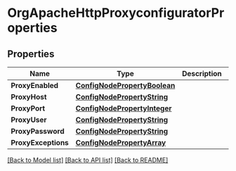 # OrgApacheHttpProxyconfiguratorProperties

## Properties
Name | Type | Description | Notes
------------ | ------------- | ------------- | -------------
**ProxyEnabled** | [**ConfigNodePropertyBoolean**](configNodePropertyBoolean.md) |  | [optional] 
**ProxyHost** | [**ConfigNodePropertyString**](configNodePropertyString.md) |  | [optional] 
**ProxyPort** | [**ConfigNodePropertyInteger**](configNodePropertyInteger.md) |  | [optional] 
**ProxyUser** | [**ConfigNodePropertyString**](configNodePropertyString.md) |  | [optional] 
**ProxyPassword** | [**ConfigNodePropertyString**](configNodePropertyString.md) |  | [optional] 
**ProxyExceptions** | [**ConfigNodePropertyArray**](configNodePropertyArray.md) |  | [optional] 

[[Back to Model list]](../README.md#documentation-for-models) [[Back to API list]](../README.md#documentation-for-api-endpoints) [[Back to README]](../README.md)


